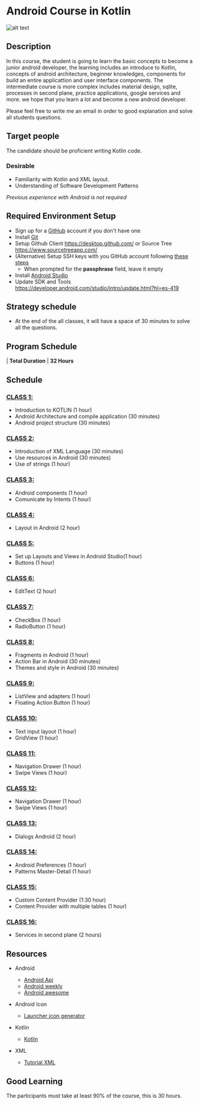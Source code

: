 # Android Course in Kotlin

![alt text](https://github.com/alejouribesanchez/androidCourseKotlin/blob/master/class_1/kotlin.png)


## Description

In this course, the student is going to learn the basic concepts to become a junior android developer, the learning includes an introduce to Kotlin, concepts of android architecture, beginner knowledges, components for build an entire applicattion and user interface components.  The intermediate course is more complex includes material design, sqlite, processes in second plane, practice applications, google services and more. we hope that you learn a lot and become a new android developer.

Please feel free to write me an email in order to good explanation and solve all students questions.

## Target people

The candidate should be proficient writing Kotlin code.

### Desirable
- Familiarity with Kotlin and XML layout.
- Understanding of Software Development Patterns

*Previous experience with Android is not required*

## Required Environment Setup

- Sign up for a [GitHub](http://github.com/) account if you don't have one
- Install [Git](https://git-scm.com/)
- Setup Github Client https://desktop.github.com/  or Source Tree https://www.sourcetreeapp.com/
- (Alternative) Setup SSH keys with you GitHub account following [these steps](https://help.github.com/articles/generating-an-ssh-key/)
  - When prompted for the **passphrase** field, leave it empty
- Install [Android Studio](https://developer.android.com/studio/preview/index.html?hl=es-419)
- Update SDK and Tools https://developer.android.com/studio/intro/update.html?hl=es-419

## Strategy schedule

- At the end of the all classes, it will have a space of 30 minutes to solve all the questions.  

## Program Schedule

 | **Total Duration** | **32 Hours**

## Schedule 


### [CLASS 1:](https://github.com/alejouribesanchez/androidCourseKotlin/tree/master/class_1) 
- Introduction to KOTLIN (1 hour)
- Android Architecture and compile application (30 minutes)
- Android project structure (30 minutes)

### [CLASS 2:](https://github.com/alejouribesanchez/androidCourseKotlin/tree/master/class_2)

- Introduction of XML Language (30 minutes)
- Use resources in Android (30 minutes)
- Use of strings (1 hour)

### [CLASS 3:](https://github.com/alejouribesanchez/androidCourseKotlin/tree/master/class_3) 

- Android components  (1 hour)
- Comunicate by Intents  (1 hour)

### [CLASS 4:](https://github.com/alejouribesanchez/androidCourseKotlin/tree/master/class_4) 

- Layout in Android (2 hour)

### [CLASS 5:](https://github.com/alejouribesanchez/androidCourseKotlin/tree/master/class_5) 

- Set up Layouts and Views in Android Studio(1 hour)
- Buttons (1 hour)

### [CLASS 6:](https://github.com/alejouribesanchez/androidCourseKotlin/tree/master/class_6) 

- EditText (2 hour)

### [CLASS 7:](https://github.com/alejouribesanchez/androidCourseKotlin/tree/master/class_7) 

- CheckBox (1 hour)
- RadioButton (1 hour)

### [CLASS 8:](https://github.com/alejouribesanchez/androidCourseKotlin/tree/master/class_8) 

- Fragments in Android (1 hour)
- Action Bar in Android (30 minutes)
- Themes and style in Android (30 minutes)

### [CLASS 9:](https://github.com/alejouribesanchez/androidCourseKotlin/tree/master/class_9) 

- ListView and adapters (1 hour)
- Floating Action Button (1 hour)

### [CLASS 10:](https://github.com/alejouribesanchez/androidCourseKotlin/tree/master/class_10) 

- Text input layout (1 hour)
- GridView (1 hour)

### [CLASS 11:](https://github.com/alejouribesanchez/androidCourseKotlin/tree/master/class_11) 

- Navigation Drawer (1 hour)
- Swipe Views (1 hour)

### [CLASS 12:](https://github.com/alejouribesanchez/androidCourseKotlin/tree/master/class_12) 

- Navigation Drawer (1 hour)
- Swipe Views (1 hour)

### [CLASS 13:](https://github.com/alejouribesanchez/androidCourseKotlin/tree/master/class_13) 

- Dialogs Android (2 hour)

### [CLASS 14:](https://github.com/alejouribesanchez/androidCourseKotlin/tree/master/class_14) 

- Android Preferences (1 hour)
- Patterns Master-Detail (1 hour)

### [CLASS 15:](https://github.com/alejouribesanchez/androidCourseKotlin/tree/master/class_15) 

- Custom Content Provider (1:30 hour)
- Content Provider with multiple tables (1 hour)

### [CLASS 16:](https://github.com/alejouribesanchez/androidCourseKotlin/tree/master/class_16) 

- Services in second plane (2 hours)

## Resources

- Android
  - [Android Api](https://developer.android.com/reference/packages.html)
  - [Android weekly](http://androidweekly.net/)
  - [Android awesome](https://github.com/wasabeef/awesome-android-ui)

- Android Icon
  - [Launcher icon generator](https://romannurik.github.io/AndroidAssetStudio/icons-launcher.html#foreground.type=clipart&foreground.clipart=android&foreground.space.trim=1&foreground.space.pad=0.25&foreColor=rgba(96%2C%20125%2C%20139%2C%200)&backColor=rgb(68%2C%20138%2C%20255)&crop=0&backgroundShape=square&effects=none)

- Kotlin
  - [Kotlin](https://kotlinlang.org/docs/reference/typecasts.html)

- XML
  - [Tutorial XML](http://www.desarrolloweb.com/manuales/manual-introduccion-xml.html)

## Good Learning

The participants must take at least 90% of the course, this is 30 hours.
